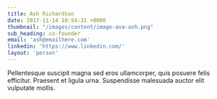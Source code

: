 ```yaml
---
title: Ash Richardson
date: 2017-11-14 10:54:31 +0000
thumbnail: "/images/content/image-ava-ash.png"
sub_heading: co-founder
email: 'ash@emailhere.com'
linkedin: 'https://www.linkedin.com/'
layout: 'person'
---
```


Pellentesque suscipit magna sed eros ullamcorper, quis posuere felis efficitur. Praesent et ligula urna. Suspendisse malesuada auctor elit vulputate mollis.
